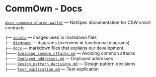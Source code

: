 # CommOwn - Docs

[`docs-commown-shared-wallet`](https://docs-commown-shared-wallet.vercel.app) — NatSpec documentation for CSW smart contracts <br>

`├──` [`assets`](./assets) — images used in markdown files <br>
`├──` [`diagrams`](./diagrams) — diagrams (overview => functionnal diagrams) <br>
`├──` [`docs`](./docs) — markdown files that explains our development <br>
`├────` [`Avoiding_common_attacks.md`](./docs/Avoiding_common_attacks.md) — Avoiding common attacks <br>
`├────` [`Deployed_addresses.md`](./docs/Deployed_addresses.md) — Deployed addresses<br>
`├────` [`Design_pattern_decisions.md`](./docs/Design_pattern_decisions.md) — Design pattern decisions<br>
`├────` [`Test_explication.md`](./docs/Test_explication.md) — Test explication<br>
